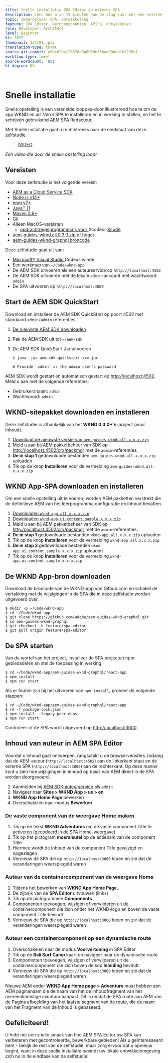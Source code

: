 ```yaml
---
title: Snelle installatie SPA Editor en externe SPA
description: Leer hoe u in 15 minuten aan de slag kunt met een externe SPA en AEM SPA Editor!
topic: Zwaardeloze, SPA, ontwikkeling
feature: SPA Editor, kerncomponenten, API's, ontwikkelen
role: Developer, Architect
level: Beginner
kt: 7629
thumbnail: 333181.jpeg
translation-type: tm+mt
source-git-commit: e6dc028a120670d34806def36ad200ed161295e1
workflow-type: tm+mt
source-wordcount: '801'
ht-degree: 0%

---
```



# Snelle installatie

Snelle opstelling is een versnelde looppas-door illustrerend hoe te om de app WKND en als Verre SPA te installeren en in werking te stellen, en het te schrijven gebruikend AEM SPA Redacteur.

Met Snelle installatie gaat u rechtstreeks naar de eindstaat van deze zelfstudie.

>[!VIDEO](https://video.tv.adobe.com/v/333181/?quality=12&learn=on)

_Een video die door de snelle opstelling loopt_

## Vereisten

Voor deze zelfstudie is het volgende vereist:

+ [AEM as a Cloud Service SDK](https://experienceleague.adobe.com/docs/experience-manager-learn/cloud-service/local-development-environment-set-up/aem-runtime.html?lang=en)
+ [Node.js v14+](https://nodejs.org/en/)
+ [npm v7+](https://www.npmjs.com/)
+ [Java™ 11](https://downloads.experiencecloud.adobe.com/content/software-distribution/en/general.html)
+ [Maven 3.6+](https://maven.apache.org/)
+ [Git](https://git-scm.com/downloads)
+ Alleen MacOS-vereisten
   + [opdrachtregelprogramma&#39;s voor ](https://developer.apple.com/xcode/) Xcodeor  [Xcode](https://developer.apple.com/xcode/resources/)
+ [aem-guides-wknd.all.0.3.0.zip of hoger](https://github.com/adobe/aem-guides-wknd/releases)
+ [aem-guides-wknd-graphql broncode](https://github.com/adobe/aem-guides-wknd-graphql)


Deze zelfstudie gaat uit van:

+ [Microsoft® Visual Studio ](https://visualstudio.microsoft.com/) Codeas winde
+ Een werkmap van `~/Code/wknd-app`
+ De AEM SDK uitvoeren als een auteurservice op `http://localhost:4502`
+ De AEM SDK uitvoeren met de lokale `admin`-account met wachtwoord `admin`
+ De SPA uitvoeren op `http://localhost:3000`

## Start de AEM SDK QuickStart

Download en installeer de AEM SDK QuickStart op poort 4502 met standaard `admin/admin` referenties.

1. [De nieuwste AEM SDK downloaden](https://experience.adobe.com/#/downloads/content/software-distribution/en/aemcloud.html?fulltext=AEM*+SDK*&amp;orderby=%40jcr%3Acontent%2Fjcr%3AlastModified&amp;orderby.sort=desc&amp;layout=list&amp;p.offset=0&amp;p.limit=1)
1. Pak de AEM SDK uit tot `~/aem-sdk`
1. De AEM SDK QuickStart Jar uitvoeren

   ```
   $ java -jar aem-sdk-quickstart-xxx.jar
   
   # Provide `admin` as the admin user's password
   ```

AEM SDK wordt gestart en automatisch gestart op [http://localhost:4502](http://localhost:4502). Meld u aan met de volgende referenties:

+ Gebruikersnaam: `admin`
+ Wachtwoord: `admin`

## WKND-sitepakket downloaden en installeren

Deze zelfstudie is afhankelijk van het __WKND 0.3.0+&#39;s__-project (voor inhoud).

1. [Download de nieuwste versie van  `aem-guides-wknd.all.x.x.x.zip`](https://github.com/adobe/aem-guides-wknd/releases)
1. Meld u aan bij AEM pakketbeheer van SDK op [http://localhost:4502/crx/packmgr](http://localhost:4502/crx/packmgr) met de `admin`-referenties.
1. __De in stap 1__ gedownloade bestanden  `aem-guides-wknd.all.x.x.x.zip` uploaden
1. Tik op de knop __Installeren__ voor de vermelding `aem-guides-wknd.all-x.x.x.zip`

## WKND App-SPA downloaden en installeren

Om een snelle opstelling uit te voeren, worden AEM pakketten verstrekt die de definitieve AEM van het leerprogramma configuratie en inhoud bevatten.

1. [Downloaden  `wknd-app.all.x.x.x.zip`](./assets/quick-setup/wknd-app.all-1.0.0-SNAPSHOT.zip)
1. [Downloaden  `wknd-app.ui.content.sample.x.x.x.zip`](./assets/quick-setup/wknd-app.ui.content.sample-1.0.0.zip)
1. Meld u aan bij AEM pakketbeheer van SDK op [http://localhost:4502/crx/packmgr](http://localhost:4502/crx/packmgr) met de `admin`-referenties.
1. __De in stap 1__ gedownloade bestanden  `wknd-app.all.x.x.x.zip` uploaden
1. Tik op de knop __Installeren__ voor de vermelding `wknd-app.all.x.x.x.zip`
1. __De in stap 2__ gedownloade bestanden  `wknd-app.ui.content.sample.x.x.x.zip` uploaden
1. Tik op de knop __Installeren__ voor de vermelding `wknd-app.ui.content.sample.x.x.x.zip`

## De WKND App-bron downloaden

Download de broncode van de WKND-app van Github.com en schakel de vertakking met de wijzigingen in de SPA die in deze zelfstudie worden uitgevoerd over.

```
$ mkdir -p ~/Code/wknd-app
$ cd ~/Code/wknd-app
$ git clone https://github.com/adobe/aem-guides-wknd-graphql.git
$ cd aem-guides-wknd-graphql
$ git checkout -b feature/spa-editor
$ git pull origin feature/spa-editor
```

## De SPA starten

Van de wortel van het project, installeer de SPA projecten npm gebiedsdelen en stel de toepassing in werking.

```
$ cd ~/Code/wknd-app/aem-guides-wknd-graphql/react-app
$ npm install
$ npm run start
```

Als er fouten zijn bij het uitvoeren van `npm install`, probeer de volgende stappen:

```
$ cd ~/Code/wknd-app/aem-guides-wknd-graphql/react-app
$ rm -f package-lock.json
$ npm install --legacy-peer-deps
$ npm run start
```

Controleer of de SPA wordt uitgevoerd op [http://localhost:3000](http://localhost:3000).

## Inhoud van auteur in AEM SPA Editor

Voordat u inhoud gaat ontwerpen, rangschikt u de browservensters zodanig dat de AEM-auteur (`http://localhost:4502`) aan de linkerkant staat en de externe SPA (`http://localhost:3000`) aan de rechterkant. Op deze manier kunt u zien hoe wijzigingen in inhoud op basis van AEM direct in de SPA worden doorgevoerd.

1. Aanmelden bij [AEM SDK-auteurservice](http://localhost:4502) als `admin`
1. Navigeer naar __Sites > WKND App > us > en__
1. __WKND App Home Page__ bewerken
1. Overschakelen naar modus __Bewerken__

### De vaste component van de weergave Home maken

1. Tik op de tekst __WKND Adventures__ om de vaste component Title te activeren (gecodeerd in de SPA Home-weergave)
1. Tik op het pictogram __moersleutel__ op de actiebalk van de component Title
1. Hiermee wordt de inhoud van de component Title gewijzigd en opgeslagen
1. Vernieuw de SPA die op `http://localhost:3000` lopen en zie dat de veranderingen weerspiegeld waren

### Auteur van de containercomponent van de weergave Home

1. Tijdens het bewerken van __WKND App Home Page__..
1. De zijbalk van de __SPA Editor__ uitvouwen (links)
1. Tik op de pictogrammen __Components__
1. Componenten toevoegen, wijzigen of verwijderen uit de containercomponent die zich onder het WKND-logo en boven de vaste component Title bevindt
1. Vernieuw de SPA die op `http://localhost:3000` lopen en zie dat de veranderingen weerspiegeld waren

### Auteur een containercomponent op een dynamische route

1. Overschakelen naar de modus __Voorvertoning__ in SPA Editor
1. Tik op de __Bali Surf Camp__ kaart en navigeer naar de dynamische route
1. Componenten toevoegen, wijzigen of verwijderen uit de containercomponent die zich boven de kop __Inleiding__ bevindt
1. Vernieuw de SPA die op `http://localhost:3000` lopen en zie dat de veranderingen weerspiegeld waren

Nieuwe AEM onder __WKND App Home page > Adventure__ _must_ hebben een AEM paginanaam die de naam van het de inhoudfragment van het overeenkomstige avontuur aanpast. Dit is omdat de SPA route aan AEM van de Pagina afbeelding van het laatste segment van de route, die de naam van het Fragment van de Inhoud is gebaseerd.

## Gefeliciteerd!

U hebt net een snelle smaak van hoe AEM SPA Editor uw SPA kan verbeteren met gecontroleerde, bewerkbare gebieden! Als u geïnteresseerd bent - bekijk de rest van de zelfstudie, maar zorg ervoor dat u opnieuw begint, want in deze snelle installatie bevindt uw lokale ontwikkelomgeving zich nu in de eindfase van de zelfstudie!
